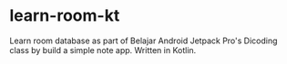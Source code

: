 # learn-room-kt
Learn room database as part of Belajar Android Jetpack Pro's Dicoding class by build a simple note app. Written in Kotlin.

